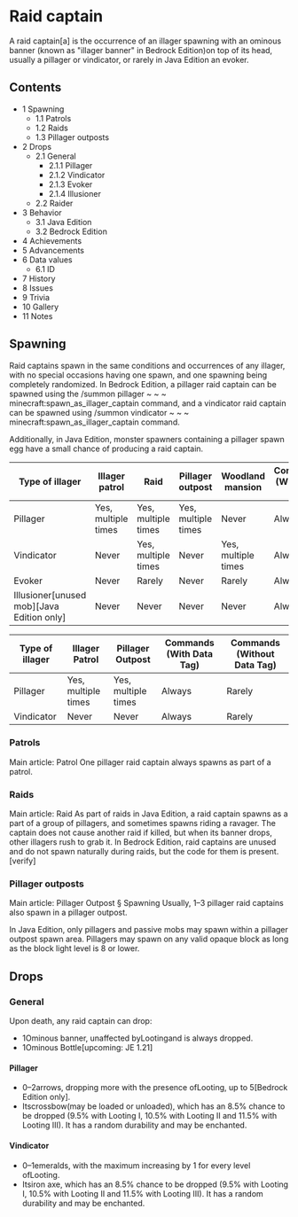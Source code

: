 # Raid captain
A raid captain[a] is the occurrence of an illager spawning with an ominous banner (known as "illager banner" in Bedrock Edition)on top of its head, usually a pillager or vindicator, or rarely in Java Edition an evoker.

## Contents
- 1 Spawning
	- 1.1 Patrols
	- 1.2 Raids
	- 1.3 Pillager outposts
- 2 Drops
	- 2.1 General
		- 2.1.1 Pillager
		- 2.1.2 Vindicator
		- 2.1.3 Evoker
		- 2.1.4 Illusioner
	- 2.2 Raider
- 3 Behavior
	- 3.1 Java Edition
	- 3.2 Bedrock Edition
- 4 Achievements
- 5 Advancements
- 6 Data values
	- 6.1 ID
- 7 History
- 8 Issues
- 9 Trivia
- 10 Gallery
- 11 Notes

## Spawning
Raid captains spawn in the same conditions and occurrences of any illager, with no special occasions having one spawn, and one spawning being completely randomized. In Bedrock Edition, a pillager raid captain can be spawned using the /summon pillager ~ ~ ~ minecraft:spawn_as_illager_captain command, and a vindicator raid captain can be spawned using /summon vindicator ~ ~ ~ minecraft:spawn_as_illager_captain command. 

Additionally, in Java Edition, monster spawners containing a pillager spawn egg have a small chance of producing a raid captain.

| Type of illager                             | Illager patrol      | Raid                | Pillager outpost    | Woodland mansion    | Commands (With Data Tag) | Commands (Without Data Tag) |
|---------------------------------------------|---------------------|---------------------|---------------------|---------------------|--------------------------|-----------------------------|
| Pillager                                    | Yes, multiple times | Yes, multiple times | Yes, multiple times | Never               | Always                   | Rarely                      |
| Vindicator                                  | Never               | Yes, multiple times | Never               | Yes, multiple times | Always                   | Rarely                      |
| Evoker                                      | Never               | Rarely              | Never               | Rarely              | Always                   | Rarely                      |
| Illusioner[unused mob]‌[Java Edition  only] | Never               | Never               | Never               | Never               | Always                   | Rarely                      |




| Type of illager | Illager Patrol      | Pillager Outpost    | Commands (With Data Tag) | Commands (Without Data Tag) |
|-----------------|---------------------|---------------------|--------------------------|-----------------------------|
| Pillager        | Yes, multiple times | Yes, multiple times | Always                   | Rarely                      |
| Vindicator      | Never               | Never               | Always                   | Rarely                      |




### Patrols
Main article: Patrol
One pillager raid captain always spawns as part of a patrol.

### Raids
Main article: Raid
As part of raids in Java Edition, a raid captain spawns as a part of a group of pillagers, and sometimes spawns riding a ravager. The captain does not cause another raid if killed, but when its banner drops, other illagers rush to grab it.
In Bedrock Edition, raid captains are unused and do not spawn naturally during raids, but the code for them is present.[verify]

### Pillager outposts
Main article: Pillager Outpost § Spawning
Usually, 1–3 pillager raid captains also spawn in a pillager outpost.

In Java Edition, only pillagers and passive mobs may spawn within a pillager outpost spawn area.  Pillagers may spawn on any valid opaque block as long as the block light level is 8 or lower.

## Drops
### General
Upon death, any raid captain can drop:

- 1Ominous banner, unaffected byLootingand is always dropped.
- 1Ominous Bottle‌[upcoming: JE 1.21]

#### Pillager
- 0–2arrows, dropping more with the presence ofLooting, up to 5‌[Bedrock Edition  only].
- Itscrossbow(may be loaded or unloaded), which has an 8.5% chance to be dropped (9.5% with Looting I, 10.5% with Looting II and 11.5% with Looting III). It has a random durability and may be enchanted.

#### Vindicator
- 0–1emeralds, with the maximum increasing by 1 for every level ofLooting.
- Itsiron axe, which has an 8.5% chance to be dropped (9.5% with Looting I, 10.5% with Looting II and 11.5% with Looting III). It has a random durability and may be enchanted.

